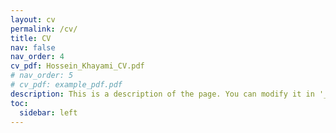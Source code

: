 ```yaml
---
layout: cv
permalink: /cv/
title: CV
nav: false
nav_order: 4
cv_pdf: Hossein_Khayami_CV.pdf
# nav_order: 5
# cv_pdf: example_pdf.pdf
description: This is a description of the page. You can modify it in '_pages/cv.md'. You can also change or remove the top pdf download button.
toc:
  sidebar: left
---
```

